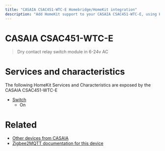 ```yaml
---
title: "CASAIA CSAC451-WTC-E Homebridge/HomeKit integration"
description: "Add HomeKit support to your CASAIA CSAC451-WTC-E, using Homebridge, Zigbee2MQTT and homebridge-z2m."
---
```

<!---
This file has been GENERATED using src/docgen/docgen.ts
DO NOT EDIT THIS FILE MANUALLY!
-->
# CASAIA CSAC451-WTC-E
> Dry contact relay switch module in 6-24v AC


# Services and characteristics
The following HomeKit Services and Characteristics are exposed by
the CASAIA CSAC451-WTC-E

* [Switch](../../switch.md)
  * On


# Related
* [Other devices from CASAIA](../index.md#casaia)
* [Zigbee2MQTT documentation for this device](https://www.zigbee2mqtt.io/devices/CSAC451-WTC-E.html)